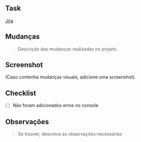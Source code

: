 ## Task
[Jira][jira-link]

## Mudanças
> Descrição das mudanças realizadas no projeto.

## Screenshot
(Caso contenha mudanças visuais, adicione uma screenshot).

## Checklist
- [ ] Não foram adicionados erros no console

## Observações
> Se houver, descreva as observações necessárias

[jira-link]: https://justto.atlassian.net/browse/SAAS-1234
